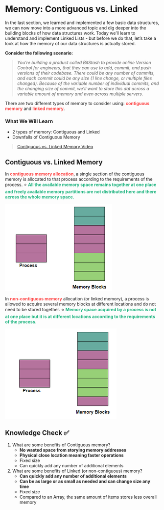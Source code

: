 # Memory: Contiguous vs. Linked
In the last section, we learned and implemented a few basic data structures, we can now move into a more advanced topic and dig deeper into the building blocks of how data structures work. Today we’ll learn to understand and implement Linked Lists - but before we do that, let’s take a look at how the memory of our data structures is actually stored.

**Consider the following scenario:**

> *You’re building a product called BitStash to provide online Version Control for engineers, that they can use to add, commit, and push versions of their codebase. There could be any number of commits, and each commit could be any size (1 line change, or multiple files changed). Because of the variable number of individual commits, and the changing size of commit, we’ll want to store this dat across a variable amount of memory and even across multiple servers.*

There are two different types of memory to consider using: <span style = "color: #FE4646">**contiguous memory**</span> and <span style = "color: #FE4646">**linked memory**</span>.

### What We Will Learn
- 2 types of memory: Contiguous and Linked
- Downfalls of Contiguous Memory

>[Contiguous vs. Linked Memory Video](https://www.loom.com/share/44d460745e2a4714ae8a06a46de83e91)

## Contiguous vs. Linked Memory

In <span style = "color: #FE4646">**contiguous memory allocation**</span>, a single section of the contiguous memory is allocated to that process according to the requirements of the process. ⭐️ <span style = "color: #21B581">**All the available memory space remains together at one place and freely available memory partitions are not distributed here and there across the whole memory space.**</span>

![Contiguous Memory](./assets/1.ContiguousMemory.png)

In <span style = "color: #FE4646">**non-contiguous memory**</span> allocation (or linked memory), a process is allowed to acquire several memory blocks at different locations and do not need to be stored together. ⭐️ <span style = "color: #21B581">**Memory space acquired by a process is not at one place but it is at different locations according to the requirements of the process.**</span>

![Linked Memory](./assets/1.LinkedMemory.png)

## Knowledge Check ✅

1. What are some benefits of Contiguous memory?
    - **No wasted space from storying memory addresses**
    - **Physical close location meaning faster operations**
    - Fixed size
    - Can quickly add any number of additional elements
2. What are some benefits of Linked (or non-contiguous) memory?
    - **Can quickly add any number of additional elements**
    - **Can be as large or as small as needed and can change size any time**
    - Fixed size
    - Compared to an Array, the same amount of items stores less overall memory